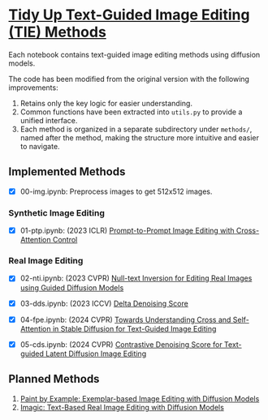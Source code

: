 # [Tidy Up Text-Guided Image Editing (TIE) Methods](https://github.com/tian-2024/Image-Edit-Diff)


Each notebook contains text-guided image editing methods using diffusion models.

The code has been modified from the original version with the following improvements:
1. Retains only the key logic for easier understanding.
2. Common functions have been extracted into `utils.py` to provide a unified interface.
3. Each method is organized in a separate subdirectory under `methods/`, named after the method, making the structure more intuitive and easier to navigate.


## Implemented Methods

- [x] 00-img.ipynb: Preprocess images to get 512x512 images.

### Synthetic Image Editing


- [x] 01-ptp.ipynb:  (2023 ICLR) [Prompt-to-Prompt Image Editing with Cross-Attention Control](https://prompt-to-prompt.github.io/)

### Real Image Editing

- [x] 02-nti.ipynb:  (2023 CVPR) [Null-text Inversion for Editing Real Images using Guided Diffusion Models](https://null-text-inversion.github.io/)
- [x] 03-dds.ipynb:  (2023 ICCV) [Delta Denoising Score](https://delta-denoising-score.github.io/)
- [x] 04-fpe.ipynb:  (2024 CVPR) [Towards Understanding Cross and Self-Attention in Stable Diffusion for Text-Guided Image Editing](https://github.com/alibaba/EasyNLP/tree/master/diffusion/FreePromptEditing)
- [x] 05-cds.ipynb:  (2024 CVPR) [Contrastive Denoising Score for Text-guided Latent Diffusion Image Editing](https://github.com/HyelinNAM/ContrastiveDenoisingScore)


## Planned Methods

1. [Paint by Example: Exemplar-based Image Editing with Diffusion Models](https://github.com/Fantasy-Studio/Paint-by-Example)
2. [Imagic: Text-Based Real Image Editing with Diffusion Models](https://github.com/justinpinkney/stable-diffusion/blob/main/notebooks/imagic.ipynb)